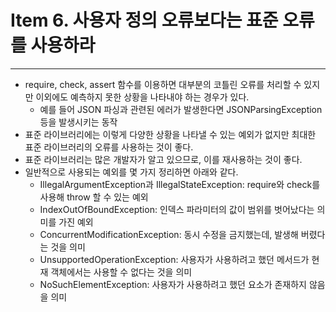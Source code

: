 # Item 6. 사용자 정의 오류보다는 표준 오류를 사용하라
- - -

* require, check, assert 함수를 이용하면 대부분의 코틀린 오류를 처리할 수 있지만 이외에도 예측하지 못한 상황을 나타내야 하는 경우가 있다.
  * 예를 들어 JSON 파싱과 관련된 에러가 발생한다면 JSONParsingException 등을 발생시키는 동작
* 표준 라이브러리에는 이렇게 다양한 상황을 나타낼 수 있는 예외가 없지만 최대한 표준 라이브러리의 오류를 사용하는 것이 좋다.
* 표준 라이브러리는 많은 개발자가 알고 있으므로, 이를 재사용하는 것이 좋다.
* 일반적으로 사용되는 예외를 몇 가지 정리하면 아래와 같다.
  * IllegalArgumentException과 IllegalStateException: require와 check를 사용해 throw 할 수 있는 예외
  * IndexOutOfBoundException: 인덱스 파라미터의 값이 범위를 벗어났다는 의미를 가진 예외
  * ConcurrentModificationException: 동시 수정을 금지했는데, 발생해 버렸다는 것을 의미
  * UnsupportedOperationException: 사용자가 사용하려고 했던 메서드가 현재 객체에서는 사용할 수 없다는 것을 의미
  * NoSuchElementException: 사용자가 사용하려고 했던 요소가 존재하지 않음을 의미
